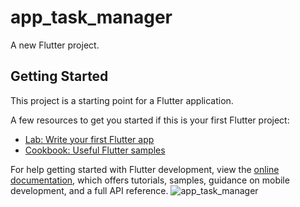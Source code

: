 # app_task_manager

A new Flutter project.

## Getting Started

This project is a starting point for a Flutter application.

A few resources to get you started if this is your first Flutter project:

- [Lab: Write your first Flutter app](https://docs.flutter.dev/get-started/codelab)
- [Cookbook: Useful Flutter samples](https://docs.flutter.dev/cookbook)

For help getting started with Flutter development, view the
[online documentation](https://docs.flutter.dev/), which offers tutorials,
samples, guidance on mobile development, and a full API reference.
![app_task_manager](https://github.com/A-Shanan/app_task_manager/assets/75578566/efe9adcc-2876-4e09-8a1f-671da8358cb5)

